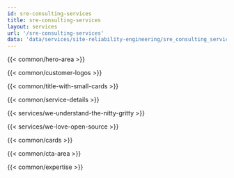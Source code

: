 ```yaml
---
id: sre-consulting-services
title: sre-consulting-services
layout: services
url: '/sre-consulting-services'
data: 'data/services/site-reliability-engineering/sre_consulting_services.json'
---
```


<!-- Build Better Cloud Native Products Faster -->
{{< common/hero-area >}}
<!-- Trusted by leading companies -->
{{< common/customer-logos >}}

<!-- <p>AppsCode is the winner of '2023 Stratus Award for Cloud Computing - Kubernetes' category for leading the innovation and excellence in cloud native space.</p> -->

<!-- Why migrate from monolith to microservices? -->
{{< common/title-with-small-cards >}}
<!-- By your side in your Microservices adoption journey -->
{{< common/service-details >}}
<!-- We Understand the Nitty-Gritty! -->
{{< services/we-understand-the-nitty-gritty >}}
<!-- We Love Open Source -->
{{< services/we-love-open-source >}}

<!-- <p>Your Microservices Adoption Journey</p> -->

<!-- Why Choose InfraCloud as your Microservices Adoption Partner? -->
{{< common/cards >}}

<!-- Ready to Build Better Cloud Native Products? -->
{{< common/cta-area >}}

<!-- Team with the Diverse Set of Technical Expertise -->
{{< common/expertise >}}

